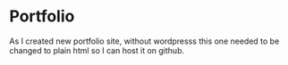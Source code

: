 # Portfolio

As I created new portfolio site, without wordpresss this one needed to be changed to plain html so I can host it on github.
